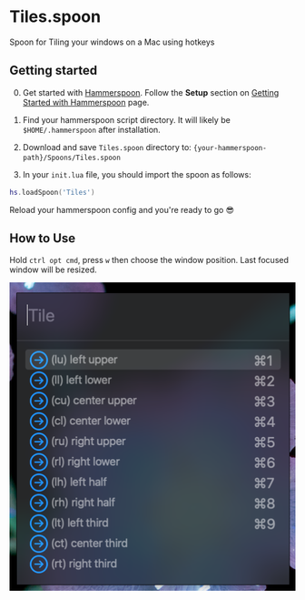 # Tiles.spoon

Spoon for Tiling your windows on a Mac using hotkeys

## Getting started

0. Get started with [Hammerspoon](https://www.hammerspoon.org). Follow the **Setup** section on [Getting Started with Hammerspoon](https://www.hammerspoon.org/go/) page.

1. Find your hammerspoon script directory. It will likely be `$HOME/.hammerspoon` after installation.

2. Download and save `Tiles.spoon` directory to: `{your-hammerspoon-path}/Spoons/Tiles.spoon`

3. In your `init.lua` file, you should import the spoon as follows:

```lua
hs.loadSpoon('Tiles')
```

Reload your hammerspoon config and you're ready to go 😎

## How to Use

Hold `ctrl opt cmd`, press `w` then choose the window position. Last focused window will be resized.

![popup example](./media/tile_window.png)
